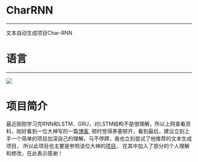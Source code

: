 # CharRNN
----------
文本自动生成项目Char-RNN

# 语言
----------
[![](https://img.shields.io/badge/Python-3.5-blue.svg)](https://www.python.org/)<br>

# 项目简介
最近刚刚学习完RNN和LSTM、GRU，对LSTM结构不是很理解，所以上网查看资料，刚好看到一位大神写的一篇[博客](https://zhuanlan.zhihu.com/p/28196873 "悬停显示"),
顿时觉得茅塞顿开，看到最后，建议立刻上手一个简单的项目加深自己的理解。马不停蹄，我也立刻尝试了他推荐的文本生成项目，
所以此项目也主要是参照该位大神的[项目](https://github.com/hzy46/Char-RNN-TensorFlow)，
在其中加入了部分的个人理解和修改，在此表示感谢！
